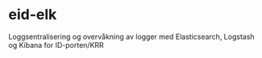 # eid-elk
Loggsentralisering og overvåkning av logger med Elasticsearch, Logstash og Kibana for ID-porten/KRR
